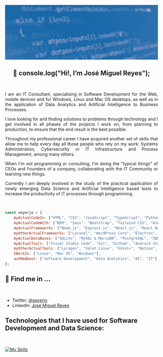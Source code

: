 <img src="./assets/github-profile-banner.jpg" />

<h2 align="center">
    👋 console.log("Hi!, I’m José Miguel Reyes");
</h2>

<br/>

<p align="justify">
I am an IT Consultant, specialising in Software Development for the Web, mobile devices and for Windows, Linux and Mac OS desktops, as well as in the application of Data Analytics and Artificial Intelligence to Business Processes.
</p>

<p align="justify">
I love looking for and finding solutions to problems through technology and I get involved in all phases of the projects I work on, from planning to production, to ensure that the end result is the best possible.
</p>

<p align="justify">
Throughout my professional career I have acquired another set of skills that allow me to help every day all those people who rely on my work: Systems Administration, Cybersecurity or IT Infrastructure and Process Management, among many others.
</p>

<p align="justify">
When I'm not programming or consulting, I'm doing the "typical things" of CEOs and Founders of a company, collaborating with the IT Community or learning new things.
</p>

<p align="justify">
Currently I am deeply involved in the study of the practical application of newly emerging Data Science and Artificial Intelligence based tools to increase the productivity of IT processes through programming.
</p>

<br/>

```javascript
const seyerjo = {
    myActualCodeIn: ["HTML", "CSS", "JavaScript", "TypeScript", "Python", "PHP", "Dart", "C#", "Object Pascal"],
    myActualCodeWith: ["BEM", "Sass", "Bootstrap", "Tailwind CSS", "AJAX & Fetch", "Astro"],
    myActualFrameworks: ["Node.js", "Express.js", "React.js", "React Native", "Flutter"],
    myOtherActualFrameworks: ["Laravel", "WordPress Core", "Electron", "Django", ".Net"],
    myActualDataBases: ["SQLite", "MySQL & MariaDB", "PostgreSQL", "SQL Server", "MongoDB", "Interbase"],
    myActualTools: ["Visual Studio Code", "Git", "Github", "Android Studio", "Visual Studio", "DBeaver"],
    myOtherActualTools: ["Laragon", "Valet Linux", "Valet+", "Notion", "AppGyver", "Figma", "RAD Studio"],
    IWorkIn: ["Linux", "Mac OS", "Windows"],
    askMeAbout: ["Software Development", "Data Analytics", "AI", "IT"],
};
```

## 📲 Find me in ...

<br/>

-   Twitter: [@seyerjo](https://twitter.com/seyerjo "@seyerjo")
-   LinkedIn: [José Miguel Reyes](https://www.linkedin.com/in/josem-reyes "José Miguel Reyes")

## Technologies that I have used for Software Development and Data Science:

<br/>

[![My Skills](https://skills.thijs.gg/icons?i=html,css,js,ts,python,php,dart,kotlin,swift,go,c,cpp,cs,java,perl,pug,sass,bootstrap,tailwind,styledcomponents,jquery,materialui,nodejs,expressjs,nextjs,react,angular,nestjs,firebase,astro,apollo,django,flutter,laravel,symfony,electron,dotnet,wordpress,svelte,jenkins,jest,vite,babel,graphql,webpack,reactivex,emotion,redux,mongodb,sqlite,mysql,postgres,vscode,git,github,githubactions,figma,visualstudio,md,androidstudio,eclipse,tensorflow,linux,bash,powershell,aws,azure,docker,kubernetes,openstack,cloudflare,redis,godot,gamemakerstudio,unity)]()

[//]: # (TODO: Add the normal badges of the AI technologies that I use)